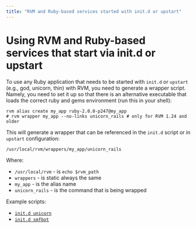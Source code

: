 ```yaml
---
title: "RVM and Ruby-based services started with init.d or upstart"
---
```


# Using RVM and Ruby-based services that start via init.d or upstart

To use any Ruby application that needs to be started with `init.d` or `upstart`
(e.g., god, unicorn, thin) with RVM, you need to generate a wrapper script.
Namely, you need to set it up so that there is an alternative executable that
loads the correct ruby and gems environment (run this in your shell):

    rvm alias create my_app ruby-2.0.0-p247@my_app
    # rvm wrapper my_app --no-links unicorn_rails # only for RVM 1.24 and older

This will generate a wrapper that can be referenced in the `init.d` script or
in `upstart` configuration:

    /usr/local/rvm/wrappers/my_app/unicorn_rails

Where:

- `/usr/local/rvm` - is `echo $rvm_path`
- `wrappers`       - is static always the same
- `my_app`         - is the alias name
- `unicorn_rails`  - is the command that is being wrapped

Example scripts:

- [`init.d unicorn`](https://github.com/rvm/rvm/blob/master/contrib/unicorn_init.sh)
- [`init.d smfbot`](https://github.com/rvm/rvm-site-setup/blob/master/conf/smfbot.rc)
